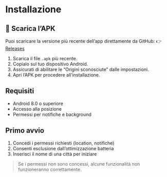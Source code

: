 # Installazione

## 📱 Scarica l’APK

Puoi scaricare la versione più recente dell’app direttamente da GitHub:
👉 [Releases](https://github.com/gEth0/nextstop/releases)

1. Scarica il file `.apk` più recente.
2. Copialo sul tuo dispositivo Android.
3. Assicurati di abilitare le “Origini sconosciute” dalle impostazioni.
4. Apri l’APK per procedere all’installazione.

## Requisiti

- Android 8.0 o superiore
- Accesso alla posizione
- Permessi per notifiche e background

## Primo avvio

1. Concedi i permessi richiesti (location, notifiche)
2. Consenti esclusione dall’ottimizzazione batteria
3. Inserisci il nome di una città per iniziare

> Se i permessi non sono concessi, alcune funzionalità non funzioneranno correttamente.
